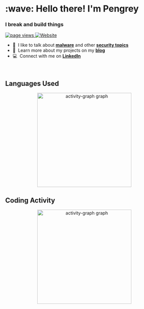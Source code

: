 <h1 align="left" id="macropower-title">:wave: Hello there! I'm Pengrey</h1>
<h3 align="left">I break and build things</h3>

<p align="left">
  <a href="https://github.com/Pengrey/Pengrey">
    <img src="https://komarev.com/ghpvc/?username=Pengrey" alt="page views" />
  </a>
  <a href="https://pengrey.com">
    <img alt="Website" src="https://img.shields.io/website?url=https%3A%2F%2Fpengrey.com">
  </a>
</p>

- :speech_balloon: &nbsp;I like to talk about **[malware]** and other **[security topics]**
- :book: &nbsp;Learn more about my projects on my **[blog]**
- :computer: &nbsp;Connect with me on **[LinkedIn]**

<br>

<h2 align="left">Languages Used</h2>
<div align="center">
  <img src="https://github-readme-stats.vercel.app/api/top-langs/?username=Pengrey&radius=16&theme=react&area=true&order=5" height="300" alt="activity-graph graph"  />
</div>

<h2 align="left">Coding Activity</h2>
<div align="center">
  <img src="https://github-readme-activity-graph.vercel.app/graph?username=Pengrey&radius=16&theme=react&area=true&order=5" height="300" alt="activity-graph graph"  />
</div>


<!-- links -->
[malware]: https://github.com/Pengrey/Presentations/blob/main/Modern%20Malware%20Development.pdf
[security topics]: https://github.com/Pengrey/Presentations/blob/main/OLLVM_Workshop/ollvm.pdf
[linkedin]: https://www.linkedin.com/in/rodrigofrancalima/ "Rodrigo Lima LinkedIn"
[blog]: https://pengrey.com/posts/ "My Blog"
